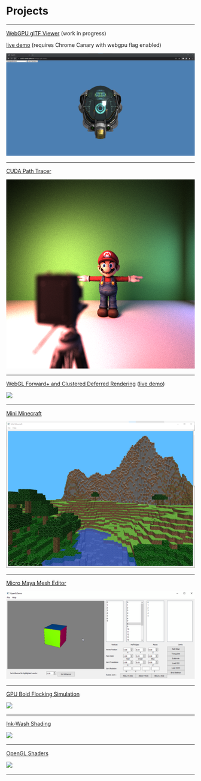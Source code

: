 # Projects

---

[WebGPU glTF Viewer](https://github.com/cis565-team6/webgpu-gltf-viewer) (work in progress)

[live demo](https://cis565-team6.github.io/webgpu-gltf-viewer/) (requires Chrome Canary with webgpu flag enabled)

<img src="images/webgpu.png"/>

---

[CUDA Path Tracer](https://github.com/JiyuHuang/Project3-CUDA-Path-Tracer)

<img src="images/cuda_path_tracer.png"/>

---

[WebGL Forward+ and Clustered Deferred Rendering](https://github.com/JiyuHuang/Project5-WebGL-Forward-Plus-and-Clustered-Deferred/) ([live demo](https://jiyuhuang.github.io/Project5-WebGL-Forward-Plus-and-Clustered-Deferred/))

<img src="images/webgl_clustered_defer.gif"/>

---

[Mini Minecraft](https://github.com/JiyuHuang/Mini-Minecraft)

<img src="images/mini_minecraft.png"/>

---

[Micro Maya Mesh Editor](https://github.com/JiyuHuang/mesh-editor)

<img src="images/mesh_editor.gif"/>

---

[GPU Boid Flocking Simulation](https://github.com/JiyuHuang/Project1-CUDA-Flocking)

<img src="images/boid_flocking.gif"/>

---

[Ink-Wash Shading](https://github.com/JiyuHuang/Project1-CUDA-Flocking)

<img src="images/ink_wash.gif"/>

---

[OpenGL Shaders](https://github.com/JiyuHuang/opengl-shaders)

<img src="images/opengl_shaders.gif"/>

---
